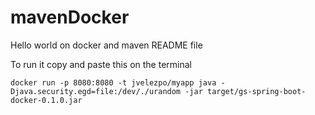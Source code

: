 # mavenDocker
Hello world on docker and maven
README file


To run it copy and paste this on the terminal
```
docker run -p 8080:8080 -t jvelezpo/myapp java -Djava.security.egd=file:/dev/./urandom -jar target/gs-spring-boot-docker-0.1.0.jar
```